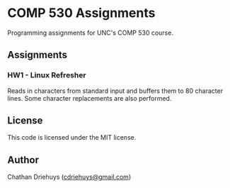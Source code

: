 # COMP 530 Assignments

Programming assignments for UNC's COMP 530 course.


## Assignments

### HW1 - Linux Refresher

Reads in characters from standard input and buffers them to 80 character lines. Some character replacements are also performed.


## License

This code is licensed under the MIT license.


## Author

Chathan Driehuys (cdriehuys@gmail.com)
